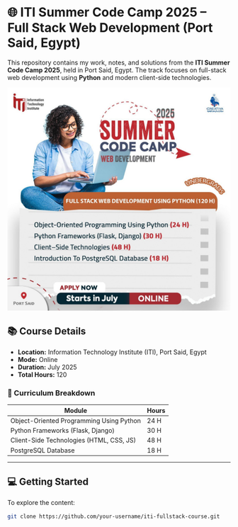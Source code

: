 # 🌐 ITI Summer Code Camp 2025 – Full Stack Web Development (Port Said, Egypt)

This repository contains my work, notes, and solutions from the **ITI Summer Code Camp 2025**, held in Port Said, Egypt. The track focuses on full-stack web development using **Python** and modern client-side technologies.

![Course Poster](./assets/summer-code-camp-2025.jpg)

## 📚 Course Details

- **Location:** Information Technology Institute (ITI), Port Said, Egypt
- **Mode:** Online
- **Duration:** July 2025
- **Total Hours:** 120

### 📌 Curriculum Breakdown

| Module                                   | Hours |
|------------------------------------------|-------|
| Object-Oriented Programming Using Python | 24 H  |
| Python Frameworks (Flask, Django)        | 30 H  |
| Client-Side Technologies (HTML, CSS, JS) | 48 H  |
| PostgreSQL Database                      | 18 H  |

---

## 💻 Getting Started

To explore the content:

```bash
git clone https://github.com/your-username/iti-fullstack-course.git
